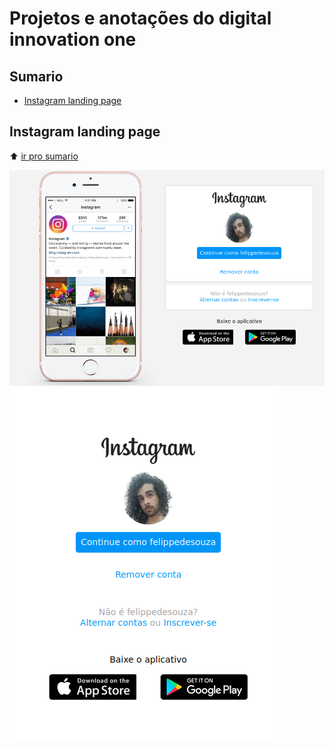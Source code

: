 # Projetos e anotações do digital innovation one

## Sumario

- [Instagram landing page](#instagram-landing-page)

## Instagram landing page
:arrow_up: [ir pro sumario](#sumario)

![](./screenshot/instagram-landing-page-1.png)
![](./screenshot/instagram-landing-page-2.png)
